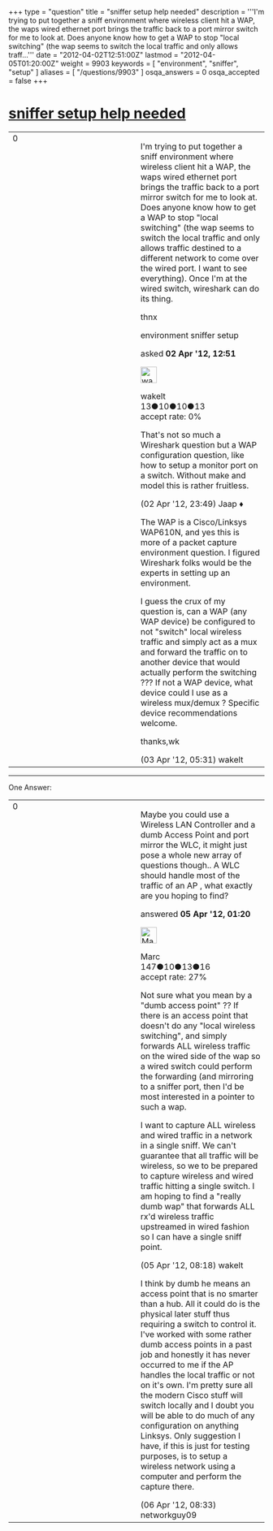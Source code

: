 +++
type = "question"
title = "sniffer setup help needed"
description = '''I&#x27;m trying to put together a sniff environment where wireless client hit a WAP, the waps wired ethernet port brings the traffic back to a port mirror switch for me to look at. Does anyone know how to get a WAP to stop &quot;local switching&quot; (the wap seems to switch the local traffic and only allows traff...'''
date = "2012-04-02T12:51:00Z"
lastmod = "2012-04-05T01:20:00Z"
weight = 9903
keywords = [ "environment", "sniffer", "setup" ]
aliases = [ "/questions/9903" ]
osqa_answers = 0
osqa_accepted = false
+++

<div class="headNormal">

# [sniffer setup help needed](/questions/9903/sniffer-setup-help-needed)

</div>

<div id="main-body">

<div id="askform">

<table id="question-table" style="width:100%;"><colgroup><col style="width: 50%" /><col style="width: 50%" /></colgroup><tbody><tr class="odd"><td style="width: 30px; vertical-align: top"><div class="vote-buttons"><div id="post-9903-score" class="post-score" title="current number of votes">0</div><div id="favorite-count" class="favorite-count"></div></div></td><td><div id="item-right"><div class="question-body"><p>I'm trying to put together a sniff environment where wireless client hit a WAP, the waps wired ethernet port brings the traffic back to a port mirror switch for me to look at. Does anyone know how to get a WAP to stop "local switching" (the wap seems to switch the local traffic and only allows traffic destined to a different network to come over the wired port. I want to see everything). Once I'm at the wired switch, wireshark can do its thing.</p><p>thnx</p></div><div id="question-tags" class="tags-container tags">environment sniffer setup</div><div id="question-controls" class="post-controls"></div><div class="post-update-info-container"><div class="post-update-info post-update-info-user"><p>asked <strong>02 Apr '12, 12:51</strong></p><img src="https://secure.gravatar.com/avatar/2b12f1f0687101a1dd8f75db884aed8e?s=32&amp;d=identicon&amp;r=g" class="gravatar" width="32" height="32" alt="wakelt&#39;s gravatar image" /><p>wakelt<br />
<span class="score" title="13 reputation points">13</span><span title="10 badges"><span class="badge1">●</span><span class="badgecount">10</span></span><span title="10 badges"><span class="silver">●</span><span class="badgecount">10</span></span><span title="13 badges"><span class="bronze">●</span><span class="badgecount">13</span></span><br />
<span class="accept_rate" title="Rate of the user&#39;s accepted answers">accept rate:</span> <span title="wakelt has no accepted answers">0%</span></p></div></div><div id="comments-container-9903" class="comments-container"><span id="9908"></span><div id="comment-9908" class="comment"><div id="post-9908-score" class="comment-score"></div><div class="comment-text"><p>That's not so much a Wireshark question but a WAP configuration question, like how to setup a monitor port on a switch. Without make and model this is rather fruitless.</p></div><div id="comment-9908-info" class="comment-info"><span class="comment-age">(02 Apr '12, 23:49)</span> Jaap ♦</div></div><span id="9911"></span><div id="comment-9911" class="comment"><div id="post-9911-score" class="comment-score"></div><div class="comment-text"><p>The WAP is a Cisco/Linksys WAP610N, and yes this is more of a packet capture environment question. I figured Wireshark folks would be the experts in setting up an environment.</p><p>I guess the crux of my question is, can a WAP (any WAP device) be configured to not "switch" local wireless traffic and simply act as a mux and forward the traffic on to another device that would actually perform the switching ??? If not a WAP device, what device could I use as a wireless mux/demux ? Specific device recommendations welcome.</p><p>thanks,wk</p></div><div id="comment-9911-info" class="comment-info"><span class="comment-age">(03 Apr '12, 05:31)</span> wakelt</div></div></div><div id="comment-tools-9903" class="comment-tools"></div><div class="clear"></div><div id="comment-9903-form-container" class="comment-form-container"></div><div class="clear"></div></div></td></tr></tbody></table>

------------------------------------------------------------------------

<div class="tabBar">

<span id="sort-top"></span>

<div class="headQuestions">

One Answer:

</div>

</div>

<span id="9951"></span>

<div id="answer-container-9951" class="answer">

<table style="width:100%;"><colgroup><col style="width: 50%" /><col style="width: 50%" /></colgroup><tbody><tr class="odd"><td style="width: 30px; vertical-align: top"><div class="vote-buttons"><div id="post-9951-score" class="post-score" title="current number of votes">0</div></div></td><td><div class="item-right"><div class="answer-body"><p>Maybe you could use a Wireless LAN Controller and a dumb Access Point and port mirror the WLC, it might just pose a whole new array of questions though.. A WLC should handle most of the traffic of an AP , what exactly are you hoping to find?</p></div><div class="answer-controls post-controls"></div><div class="post-update-info-container"><div class="post-update-info post-update-info-user"><p>answered <strong>05 Apr '12, 01:20</strong></p><img src="https://secure.gravatar.com/avatar/69710b84acce4cdf0a0cbdcb5930fda1?s=32&amp;d=identicon&amp;r=g" class="gravatar" width="32" height="32" alt="Marc&#39;s gravatar image" /><p>Marc<br />
<span class="score" title="147 reputation points">147</span><span title="10 badges"><span class="badge1">●</span><span class="badgecount">10</span></span><span title="13 badges"><span class="silver">●</span><span class="badgecount">13</span></span><span title="16 badges"><span class="bronze">●</span><span class="badgecount">16</span></span><br />
<span class="accept_rate" title="Rate of the user&#39;s accepted answers">accept rate:</span> <span title="Marc has 3 accepted answers">27%</span></p></div></div><div id="comments-container-9951" class="comments-container"><span id="9962"></span><div id="comment-9962" class="comment"><div id="post-9962-score" class="comment-score"></div><div class="comment-text"><p>Not sure what you mean by a "dumb access point" ?? If there is an access point that doesn't do any "local wireless switching", and simply forwards ALL wireless traffic on the wired side of the wap so a wired switch could perform the forwarding (and mirroring to a sniffer port, then I'd be most interested in a pointer to such a wap.</p><p>I want to capture ALL wireless and wired traffic in a network in a single sniff. We can't guarantee that all traffic will be wireless, so we to be prepared to capture wireless and wired traffic hitting a single switch. I am hoping to find a "really dumb wap" that forwards ALL rx'd wireless traffic upstreamed in wired fashion so I can have a single sniff point.</p></div><div id="comment-9962-info" class="comment-info"><span class="comment-age">(05 Apr '12, 08:18)</span> wakelt</div></div><span id="9983"></span><div id="comment-9983" class="comment"><div id="post-9983-score" class="comment-score"></div><div class="comment-text"><p>I think by dumb he means an access point that is no smarter than a hub. All it could do is the physical later stuff thus requiring a switch to control it. I've worked with some rather dumb access points in a past job and honestly it has never occurred to me if the AP handles the local traffic or not on it's own. I'm pretty sure all the modern Cisco stuff will switch locally and I doubt you will be able to do much of any configuration on anything Linksys. Only suggestion I have, if this is just for testing purposes, is to setup a wireless network using a computer and perform the capture there.</p></div><div id="comment-9983-info" class="comment-info"><span class="comment-age">(06 Apr '12, 08:33)</span> networkguy09</div></div></div><div id="comment-tools-9951" class="comment-tools"></div><div class="clear"></div><div id="comment-9951-form-container" class="comment-form-container"></div><div class="clear"></div></div></td></tr></tbody></table>

</div>

<div class="paginator-container-left">

</div>

</div>

</div>

